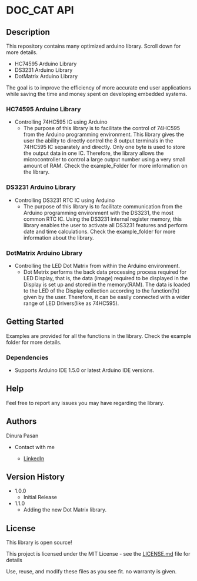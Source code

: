 # DOC_CAT API

## Description
This repository contains many optimized arduino library. Scroll down for more details.
  * HC74595 Arduino Library
  * DS3231 Arduino Library
  * DotMatrix Arduino Library

The goal is to improve the efficiency of more accurate end user applications while saving the time and money spent on developing embedded systems.

### HC74595 Arduino Library
* Controlling 74HC595 IC using Arduino
  * The purpose of this library is to facilitate the control of 74HC595 from the Arduino programming environment. This library gives the user the ability to directly control the 8 output terminals in the 74HC595 IC separately and directly. Only one byte is used to store the output data in one IC. Therefore, the library allows the microcontroller to control a large output number using a very small amount of RAM. Check the example_Folder for more information on the library.

### DS3231 Arduino Library

* Controlling DS3231 RTC IC using Arduino
  *  The purpose of this library is to facilitate communication from the Arduino programming environment with the DS3231, the most common RTC IC. Using the DS3231 internal register memory, this library enables the user to activate all DS3231 features and perform date and time calculations. Check the example_folder for more information about the library.

### DotMatrix Arduino Library

* Controlling the LED Dot Matrix from within the Arduino environment.
  *  Dot Metrix performs the back data processing process required for LED Display, that is, the data (image) required to be displayed in the Display is set up and stored in the memory(RAM). The data is loaded to the LED of the Display collection according to the function(fx) given by the user. Therefore, it can be easily connected with a wider range of LED Drivers(like as 74HC595).


## Getting Started

Examples are provided for all the functions in the library. Check the example folder for more details.

### Dependencies

* Supports Arduino IDE 1.5.0 or latest Arduino IDE versions.

## Help

Feel free to report any issues you may have regarding the library.

## Authors

Dinura Pasan

* Contact with me

  * [LinkedIn](https://www.linkedin.com/in/dinura-pasan-873285260)

## Version History

* 1.0.0
    * Initial Release
* 1.1.0
    * Adding the new Dot Matrix library.

## License

This library is open source!

This project is licensed under the MIT License - see the [LICENSE.md](https://github.com/DinuraPasan/DOC_CAT/blob/main/LICENSE.md) file for details

Use, reuse, and modify these files as you see fit. no warranty is given.